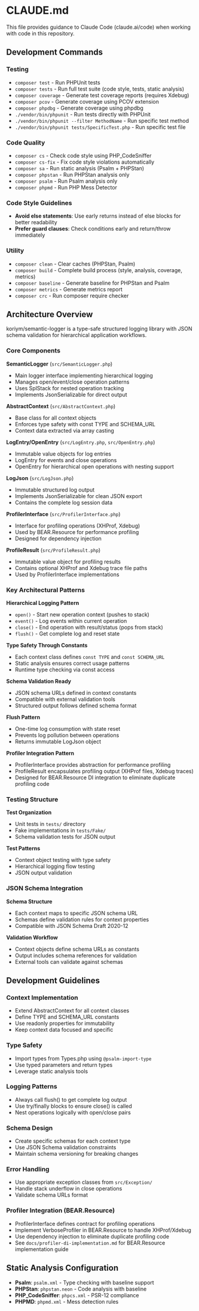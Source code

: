 # CLAUDE.md

This file provides guidance to Claude Code (claude.ai/code) when working with code in this repository.

## Development Commands

### Testing
- `composer test` - Run PHPUnit tests
- `composer tests` - Run full test suite (code style, tests, static analysis)
- `composer coverage` - Generate test coverage reports (requires Xdebug)
- `composer pcov` - Generate coverage using PCOV extension
- `composer phpdbg` - Generate coverage using phpdbg
- `./vendor/bin/phpunit` - Run tests directly with PHPUnit
- `./vendor/bin/phpunit --filter MethodName` - Run specific test method
- `./vendor/bin/phpunit tests/SpecificTest.php` - Run specific test file

### Code Quality
- `composer cs` - Check code style using PHP_CodeSniffer
- `composer cs-fix` - Fix code style violations automatically
- `composer sa` - Run static analysis (Psalm + PHPStan)
- `composer phpstan` - Run PHPStan analysis only
- `composer psalm` - Run Psalm analysis only
- `composer phpmd` - Run PHP Mess Detector

### Code Style Guidelines
- **Avoid else statements**: Use early returns instead of else blocks for better readability
- **Prefer guard clauses**: Check conditions early and return/throw immediately

### Utility
- `composer clean` - Clear caches (PHPStan, Psalm)
- `composer build` - Complete build process (style, analysis, coverage, metrics)
- `composer baseline` - Generate baseline for PHPStan and Psalm
- `composer metrics` - Generate metrics report
- `composer crc` - Run composer require checker

## Architecture Overview

koriym/semantic-logger is a type-safe structured logging library with JSON schema validation for hierarchical application workflows.

### Core Components

**SemanticLogger** (`src/SemanticLogger.php`)
- Main logger interface implementing hierarchical logging
- Manages open/event/close operation patterns
- Uses SplStack for nested operation tracking
- Implements JsonSerializable for direct output

**AbstractContext** (`src/AbstractContext.php`)
- Base class for all context objects
- Enforces type safety with const TYPE and SCHEMA_URL
- Context data extracted via array casting

**LogEntry/OpenEntry** (`src/LogEntry.php`, `src/OpenEntry.php`)
- Immutable value objects for log entries
- LogEntry for events and close operations
- OpenEntry for hierarchical open operations with nesting support

**LogJson** (`src/LogJson.php`)
- Immutable structured log output
- Implements JsonSerializable for clean JSON export
- Contains the complete log session data

**ProfilerInterface** (`src/ProfilerInterface.php`)
- Interface for profiling operations (XHProf, Xdebug)
- Used by BEAR.Resource for performance profiling
- Designed for dependency injection

**ProfileResult** (`src/ProfileResult.php`)
- Immutable value object for profiling results
- Contains optional XHProf and Xdebug trace file paths
- Used by ProfilerInterface implementations

### Key Architectural Patterns

**Hierarchical Logging Pattern**
- `open()` - Start new operation context (pushes to stack)
- `event()` - Log events within current operation
- `close()` - End operation with result/status (pops from stack)
- `flush()` - Get complete log and reset state

**Type Safety Through Constants**
- Each context class defines `const TYPE` and `const SCHEMA_URL`
- Static analysis ensures correct usage patterns
- Runtime type checking via const access

**Schema Validation Ready**
- JSON schema URLs defined in context constants
- Compatible with external validation tools
- Structured output follows defined schema format

**Flush Pattern**
- One-time log consumption with state reset
- Prevents log pollution between operations
- Returns immutable LogJson object

**Profiler Integration Pattern**
- ProfilerInterface provides abstraction for performance profiling
- ProfileResult encapsulates profiling output (XHProf files, Xdebug traces)
- Designed for BEAR.Resource DI integration to eliminate duplicate profiling code

### Testing Structure

**Test Organization**
- Unit tests in `tests/` directory
- Fake implementations in `tests/Fake/`
- Schema validation tests for JSON output

**Test Patterns**
- Context object testing with type safety
- Hierarchical logging flow testing
- JSON output validation

### JSON Schema Integration

**Schema Structure**
- Each context maps to specific JSON schema URL
- Schemas define validation rules for context properties
- Compatible with JSON Schema Draft 2020-12

**Validation Workflow**
- Context objects define schema URLs as constants
- Output includes schema references for validation
- External tools can validate against schemas

## Development Guidelines

### Context Implementation
- Extend AbstractContext for all context classes
- Define TYPE and SCHEMA_URL constants
- Use readonly properties for immutability
- Keep context data focused and specific

### Type Safety
- Import types from Types.php using `@psalm-import-type`
- Use typed parameters and return types
- Leverage static analysis tools

### Logging Patterns
- Always call flush() to get complete log output
- Use try/finally blocks to ensure close() is called
- Nest operations logically with open/close pairs

### Schema Design
- Create specific schemas for each context type
- Use JSON Schema validation constraints
- Maintain schema versioning for breaking changes

### Error Handling
- Use appropriate exception classes from `src/Exception/`
- Handle stack underflow in close operations
- Validate schema URLs format

### Profiler Integration (BEAR.Resource)
- ProfilerInterface defines contract for profiling operations
- Implement VerboseProfiler in BEAR.Resource to handle XHProf/Xdebug
- Use dependency injection to eliminate duplicate profiling code
- See `docs/profiler-di-implementation.md` for BEAR.Resource implementation guide

## Static Analysis Configuration

- **Psalm**: `psalm.xml` - Type checking with baseline support
- **PHPStan**: `phpstan.neon` - Code analysis with baseline
- **PHP_CodeSniffer**: `phpcs.xml` - PSR-12 compliance
- **PHPMD**: `phpmd.xml` - Mess detection rules